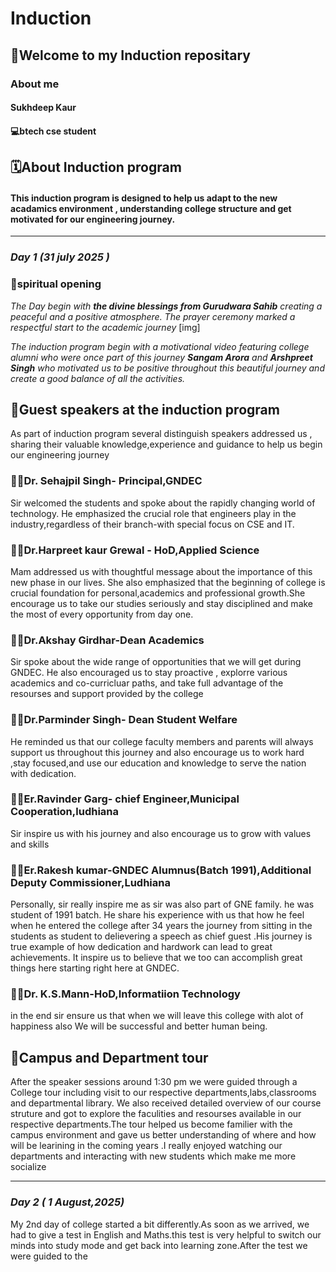 # Induction
## 🎉Welcome to my Induction repositary 

### About me 
 #### Sukhdeep Kaur 
 #### 💻btech cse student 

 ## 🗓️About Induction program 

 #### This induction program is designed to help us adapt to the new acadamics  environment , understanding college structure and get motivated for our  engineering journey.
 ---
  ### *Day 1 (31 july 2025 )*
  ### 🙏spiritual opening 
  _The Day begin with **the divine blessings from Gurudwara Sahib** creating a peaceful and a positive atmosphere. The prayer ceremony marked a respectful start to the academic journey_ 
  [img]

  _The induction program begin with a motivational video featuring college alumni who were once  part of this journey **Sangam Arora**  and **Arshpreet Singh** who motivated us to be positive throughout this beautiful journey and create a good balance of all the activities._

  ## 🎤Guest speakers at the induction program 
  As part of induction program several distinguish speakers addressed us , sharing their valuable knowledge,experience and guidance to help us begin our engineering journey 
  ### 👨‍🏫Dr. Sehajpil Singh- Principal,GNDEC
  Sir welcomed the students and spoke about the rapidly changing world of technology. He emphasized the crucial role that engineers play in the industry,regardless of their branch-with special focus on CSE and IT.

  ### 👩‍🏫Dr.Harpreet kaur Grewal - HoD,Applied Science 
  Mam addressed us with thoughtful message about the importance of this new phase in our lives. She also emphasized that the beginning of college is crucial foundation for personal,academics and professional growth.She encourage us to take our studies seriously  and stay disciplined and make  the most of every opportunity from day one.

  ### 👨‍🏫Dr.Akshay Girdhar-Dean Academics
  Sir spoke about the wide range of opportunities that we will get during GNDEC. He also encouraged us to stay proactive , explorre various academics and co-curricluar paths, and take full advantage of the resourses and support provided by the college  
  
  ### 👨‍🏫Dr.Parminder Singh- Dean Student Welfare
  He reminded us that our college faculty members and parents will always support us throughout this journey and also encourage us to work hard ,stay focused,and use our education and knowledge to serve the nation with dedication.
  
  ### 👨‍🏫Er.Ravinder Garg- chief Engineer,Municipal Cooperation,ludhiana 
  Sir inspire us with his journey and also encourage us to grow with values and skills 
  ### 👨‍🏫Er.Rakesh kumar-GNDEC Alumnus(Batch 1991),Additional Deputy Commissioner,Ludhiana
  Personally, sir really inspire me as sir was also part of GNE family. he was student of 1991 batch. He share his experience with us that how he feel when he entered the college after 34 years the journey from sitting in the students as student to delievering a speech as chief guest .His journey is true example of how dedication and hardwork can lead to great achievements. It inspire us to believe that we too can accomplish great things here starting right here at GNDEC.
  
 ### 👨‍🏫Dr. K.S.Mann-HoD,Informatiion Technology 
  in the end sir ensure us that when we will leave this college with alot of happiness also  We will be successful and better human being.

  ## 🏫Campus and Department tour 
  After the speaker sessions around 1:30 pm  we were guided through a College tour including visit to our respective departments,labs,classrooms and departmental library. We also received detailed overview of our course struture and got to explore the faculities and resourses available in our respective departments.The tour helped us become familier with the campus environment and gave us better understanding of where and how will be learining in the coming years .I really enjoyed watching our departments and interacting with new students which make me more socialize 
  
   
 ---

 ### *Day 2 ( 1 August,2025)*
 My 2nd day of college started a bit differently.As soon as we arrived, we had to give a test in English and Maths.this test is very helpful to switch our minds into study mode and get back into learning zone.After the test we were guided to the 
 
  
